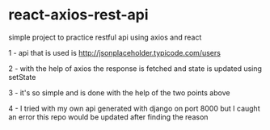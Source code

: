 # react-axios-rest-api

simple project to practice restful api using axios and react

1 - api that is used is http://jsonplaceholder.typicode.com/users

2 - with the help of axios the response is fetched and state is updated using setState

3 - it's so simple and is done with the help of the two points above

4 - I tried with my own api generated with django on port 8000 but I caught an error
this repo would be updated after finding the reason
